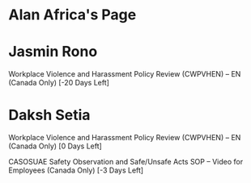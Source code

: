 # Alan Africa's Page




# Jasmin Rono


Workplace Violence and Harassment Policy Review (CWPVHEN) – EN (Canada Only) [-20 Days Left]



# Daksh Setia


Workplace Violence and Harassment Policy Review (CWPVHEN) – EN (Canada Only) [0 Days Left]

CASOSUAE Safety Observation and Safe/Unsafe Acts SOP – Video for Employees (Canada Only) [-3 Days Left]



